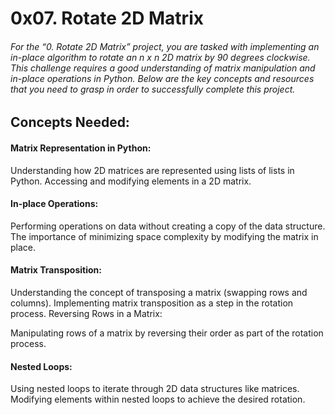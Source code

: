 # 0x07. Rotate 2D Matrix

###### For the “0. Rotate 2D Matrix” project, you are tasked with implementing an in-place algorithm to rotate an n x n 2D matrix by 90 degrees clockwise. This challenge requires a good understanding of matrix manipulation and in-place operations in Python. Below are the key concepts and resources that you need to grasp in order to successfully complete this project.


## Concepts Needed:
#### Matrix Representation in Python:


Understanding how 2D matrices are represented using lists of lists in Python.
Accessing and modifying elements in a 2D matrix.

#### In-place Operations:

Performing operations on data without creating a copy of the data structure.
The importance of minimizing space complexity by modifying the matrix in place.

#### Matrix Transposition:

Understanding the concept of transposing a matrix (swapping rows and columns).
Implementing matrix transposition as a step in the rotation process.
Reversing Rows in a Matrix:

Manipulating rows of a matrix by reversing their order as part of the rotation process.

#### Nested Loops:

Using nested loops to iterate through 2D data structures like matrices.
Modifying elements within nested loops to achieve the desired rotation.